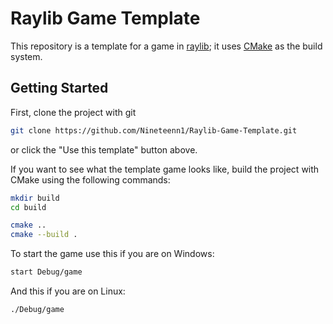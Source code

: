 # Raylib Game Template

This repository is a template for a game in [raylib](https://github.com/raysan5/raylib); it uses [CMake](https://github.com/Kitware/CMake) as the build system.

## Getting Started

First, clone the project with git

```sh 
git clone https://github.com/Nineteenn1/Raylib-Game-Template.git
```

or click the "Use this template" button above.


If you want to see what the template game looks like, build the project with CMake using the following commands:

```sh
mkdir build
cd build

cmake ..
cmake --build .
```

To start the game use this if you are on Windows:
```sh
start Debug/game
```

And this if you are on Linux:
```sh
./Debug/game
```
